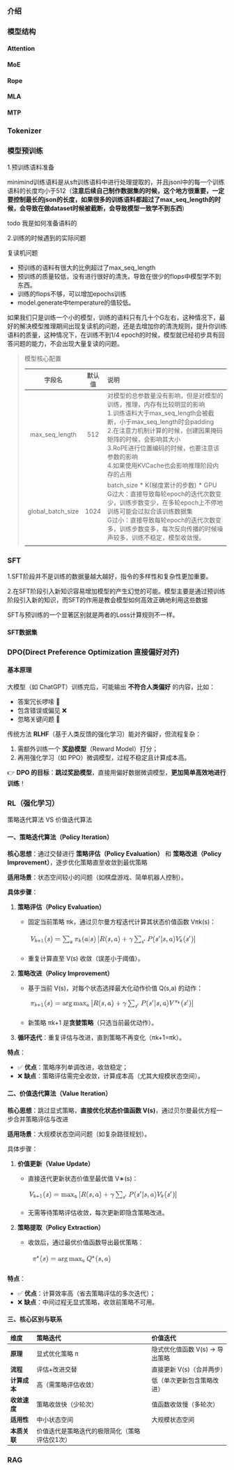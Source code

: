 #### 





### 介绍

### 模型结构

#### Attention

#### MoE

#### Rope

#### MLA

#### MTP

### Tokenizer



### 模型预训练

1.预训练语料准备

minimind训练语料是从sft训练语料中进行处理提取的，并且jsonl中的每一个训练语料的长度均小于512（**注意后续自己制作数据集的时候，这个地方很重要，一定要控制最长的json的长度，如果很多的训练语料都超过了max_seq_length的时候，会导致在做dataset时候被截断，会导致模型一致学不到东西**)



todo 我是如何准备语料的





2.训练的时候遇到的实际问题

复读机问题

- 预训练的语料有很大的比例超过了max_seq_length
- 预训练的质量较低，没有进行很好的清洗，导致在很少的flops中模型学不到东西。
- 训练的flops不够，可以增加epochs训练
- model.generate中temperature的值较低。

如果我们只是训练一个小的模型，训练的语料只有几十个G左右，这种情况下，最好的解决模型推理期间出现复读机的问题，还是去增加你的清洗规则，提升你训练语料的质量，这种情况下，在训练不到1/4 epoch的时候，模型就已经初步具有回答问题的能力，不会出现大量复读的问题。





> 模型核心配置
>
> |      字段名       | 默认值 | 说明                                                         |
> | :---------------: | :----: | :----------------------------------------------------------- |
> |  max_seq_length   |  512   | 对模型的总参数量没有影响，但是对模型的训练，推理，内存有比较明显的影响<br />1.训练语料大于max_seq_length会被截断，小于max_seq_length时会padding<br />2.在注意力机制计算的时候，创建因果掩码矩阵的时候，会影响其大小<br />3.RoPE进行位置编码的时候，也要注意该参数的影响<br />4.如果使用KVCache也会影响推理阶段内存的占用 |
> | global_batch_size |  1024  | batch_size * K(梯度累计的步数) * GPU<br />G过大：直接导致每轮epoch的迭代次数变少，训练步数变少，在多轮epoch上不停地训练可能会过拟合该训练数据集<br />G过小：直接导致每轮epoch的迭代次数变多，训练步数变多，每次反向传播的时候噪声较多，训练不稳定，模型收敛慢。 |
> |                   |        |                                                              |
>



### SFT

1.SFT阶段并不是训练的数据量越大越好，指令的多样性和复杂性更加重要。

2.在SFT阶段引入新知识容易增加模型的产生幻觉的可能。模型主要是通过预训练阶段引入新的知识，而SFT的作用是教会模型如何高效正确地利用这些数据

SFT与预训练的一个显著区别就是两者的Loss计算规则不一样。

#### SFT数据集





### DPO(Direct Preference Optimization 直接偏好对齐)

#### 基本原理

大模型（如 ChatGPT）训练完后，可能输出 **不符合人类偏好** 的内容，比如：

- 答案冗长啰嗦 😤
- 包含错误或偏见 ❌
- 忽略关键问题 🙅

传统方法 **RLHF**（基于人类反馈的强化学习）能对齐偏好，但流程复杂：

1. 需额外训练一个 **奖励模型**（Reward Model）打分；
2. 再用强化学习（如 PPO）微调模型，过程不稳定且计算成本高。

👉 **DPO 的目标**：**跳过奖励模型**，直接用偏好数据微调模型，**更加简单高效地进行训练**！



### RL（强化学习）

策略迭代算法 VS 价值迭代算法

#### **一、策略迭代算法（Policy Iteration）**

**核心思想**：通过交替进行 **策略评估（Policy Evaluation）** 和 **策略改进（Policy Improvement）**，逐步优化策略直至收敛到最优策略

**适用场景**：状态空间较小的问题（如棋盘游戏、简单机器人控制）。

**具体步骤**：

1. **策略评估（Policy Evaluation）**

   - 固定当前策略 πk，通过贝尔曼方程迭代计算其状态价值函数 Vπk(s)：

     ![image-20250607110044712](images\README\image-20250607110044712.png)

   - 重复计算直至 V(s) 收敛（误差小于阈值）。

2. **策略改进（Policy Improvement）**

   - 基于当前 V(s)，对每个状态选择最大化动作价值 Q(s,a) 的动作：

     ![image-20250607110147283](images\README\image-20250607110147283.png)

   - 新策略 πk+1 是**贪婪策略**（只选当前最优动作）。

3. **循环迭代**：重复评估与改进，直到策略不再变化（πk+1=πk）。

**特点**：

- ✅ **优点**：策略序列单调改进，收敛稳定；
- ❌ **缺点**：策略评估需完全收敛，计算成本高（尤其大规模状态空间）。

#### **二、价值迭代算法（Value Iteration）**

**核心思想**：跳过显式策略，**直接优化状态价值函数 V(s)**，通过贝尔曼最优方程一步合并策略评估与改进

**适用场景**：大规模状态空间问题（如复杂路径规划）。

具体步骤：

1. **价值更新（Value Update）**

   - 直接迭代更新状态价值至最优值 V∗(s)：

     ![image-20250607110512862](images\README\image-20250607110512862.png)

   - 无需等待策略评估收敛，每次更新即隐含策略改进。

2. **策略提取（Policy Extraction）**

   - 收敛后，通过最优价值函数导出最优策略：

     ![image-20250607110454969](images\README\image-20250607110454969.png)

**特点**：

- ✅ **优点**：计算效率高（省去策略评估的多次迭代）；
- ❌ **缺点**：中间过程无显式策略，收敛前策略不可用。

#### **三、核心区别与联系**

| **维度**     | **策略迭代**                                  | **价值迭代**                   |
| :----------- | :-------------------------------------------- | :----------------------------- |
| **原理**     | 显式优化策略 π                                | 隐式优化值函数 V(s) → 导出策略 |
| **流程**     | 评估+改进交替                                 | 直接更新 V(s)（合并两步）      |
| **计算成本** | 高（需策略评估收敛）                          | 低（单次更新包含策略改进）     |
| **收敛速度** | 策略收敛快（少轮次）                          | 值函数收敛慢（多轮次）         |
| **适用性**   | 中小状态空间                                  | 大规模状态空间                 |
| **本质关联** | 价值迭代是策略迭代的极限简化（策略评估仅1次） |                                |

### RAG
